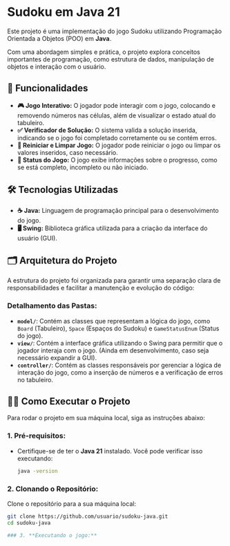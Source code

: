 # **Sudoku em Java 21**

Este projeto é uma implementação do jogo Sudoku utilizando Programação Orientada a Objetos (POO) em **Java**.

Com uma abordagem simples e prática, o projeto explora conceitos importantes de programação, como estrutura de dados, manipulação de objetos e interação com o usuário.

## 📌 **Funcionalidades**

- **🎮 Jogo Interativo:** O jogador pode interagir com o jogo, colocando e removendo números nas células, além de visualizar o estado atual do tabuleiro.
- **✅ Verificador de Solução:** O sistema valida a solução inserida, indicando se o jogo foi completado corretamente ou se contém erros.
- **🔄 Reiniciar e Limpar Jogo:** O jogador pode reiniciar o jogo ou limpar os valores inseridos, caso necessário.
- **🚀 Status do Jogo:** O jogo exibe informações sobre o progresso, como se está completo, incompleto ou não iniciado.

## 🛠 **Tecnologias Utilizadas**

- **☕ Java:** Linguagem de programação principal para o desenvolvimento do jogo.
- **🖥 Swing:** Biblioteca gráfica utilizada para a criação da interface do usuário (GUI).

## 🗂 **Arquitetura do Projeto**

A estrutura do projeto foi organizada para garantir uma separação clara de responsabilidades e facilitar a manutenção e evolução do código:

### **Detalhamento das Pastas:**

- **`model/`**: Contém as classes que representam a lógica do jogo, como `Board` (Tabuleiro), `Space` (Espaços do Sudoku) e `GameStatusEnum` (Status do jogo).
- **`view/`**: Contém a interface gráfica utilizando o Swing para permitir que o jogador interaja com o jogo. (Ainda em desenvolvimento, caso seja necessário expandir a GUI).
- **`controller/`**: Contém as classes responsáveis por gerenciar a lógica de interação do jogo, como a inserção de números e a verificação de erros no tabuleiro.

## 🧑‍💻 **Como Executar o Projeto**

Para rodar o projeto em sua máquina local, siga as instruções abaixo:

### 1. **Pré-requisitos:**
   - Certifique-se de ter o **Java 21** instalado. Você pode verificar isso executando:
     ```bash
     java -version
     ```

### 2. **Clonando o Repositório:**
   Clone o repositório para a sua máquina local:
   ```bash
   git clone https://github.com/usuario/sudoku-java.git
   cd sudoku-java

### 3. **Executando o jogo:**
 